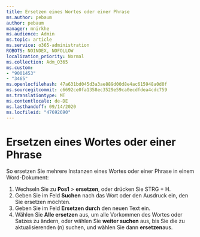 ```yaml
---
title: Ersetzen eines Wortes oder einer Phrase
ms.author: pebaum
author: pebaum
manager: mnirkhe
ms.audience: Admin
ms.topic: article
ms.service: o365-administration
ROBOTS: NOINDEX, NOFOLLOW
localization_priority: Normal
ms.collection: Adm_O365
ms.custom:
- "9001453"
- "3465"
ms.openlocfilehash: 47a631bd045d3a3ae889d00d8e4ac615948a0d0f
ms.sourcegitcommit: c6692ce0fa1358ec3529e59ca0ecdfdea4cdc759
ms.translationtype: MT
ms.contentlocale: de-DE
ms.lasthandoff: 09/14/2020
ms.locfileid: "47692690"
---
```

# <a name="replace-a-word-or-phrase"></a>Ersetzen eines Wortes oder einer Phrase

So ersetzen Sie mehrere Instanzen eines Wortes oder einer Phrase in einem Word-Dokument:

1. Wechseln Sie zu **Pos1**  >  **ersetzen**, oder drücken Sie STRG + H.
2. Geben Sie im Feld **Suchen** nach das Wort oder den Ausdruck ein, den Sie ersetzen möchten. 
3. Geben Sie im Feld **Ersetzen durch** den neuen Text ein.
3. Wählen Sie **Alle ersetzen** aus, um alle Vorkommen des Wortes oder Satzes zu ändern, oder wählen Sie **weiter suchen** aus, bis Sie die zu aktualisierenden (n) suchen, und wählen Sie dann **ersetzen**aus.